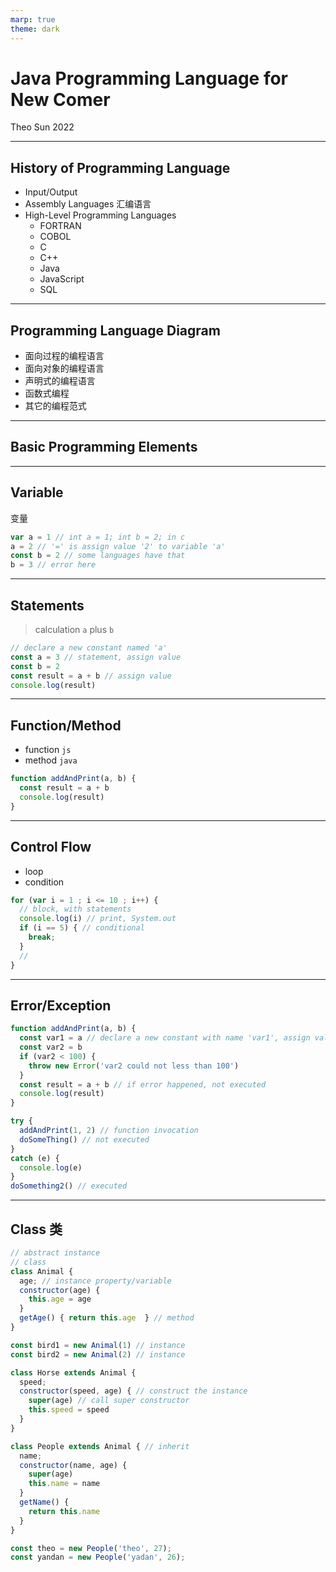 ```yaml
---
marp: true
theme: dark
---
```


# Java Programming Language for New Comer

Theo Sun
2022

---

## History of Programming Language

- Input/Output
- Assembly Languages 汇编语言
- High-Level Programming Languages
  - FORTRAN
  - COBOL
  - C
  - C++
  - Java
  - JavaScript
  - SQL

--- 

## Programming Language Diagram

- 面向过程的编程语言
- 面向对象的编程语言
- 声明式的编程语言
- 函数式编程
- 其它的编程范式

--- 

## Basic Programming Elements

---

## Variable

变量

```js
var a = 1 // int a = 1; int b = 2; in c
a = 2 // '=' is assign value '2' to variable 'a'
const b = 2 // some languages have that
b = 3 // error here
```


---

## Statements

> calculation `a` plus `b`

```js
// declare a new constant named 'a'
const a = 3 // statement, assign value
const b = 2
const result = a + b // assign value
console.log(result)
```

---

## Function/Method

- function `js`
- method `java`

```js
function addAndPrint(a, b) {
  const result = a + b
  console.log(result)
}
```

---

## Control Flow

- loop
- condition


```js
for (var i = 1 ; i <= 10 ; i++) {
  // block, with statements
  console.log(i) // print, System.out
  if (i == 5) { // conditional
    break;
  }
  // 
}
```

--- 

## Error/Exception

```javascript
function addAndPrint(a, b) {
  const var1 = a // declare a new constant with name 'var1', assign value of 'a' to 'var1'
  const var2 = b
  if (var2 < 100) {
    throw new Error('var2 could not less than 100')
  }
  const result = a + b // if error happened, not executed
  console.log(result)
}

try {
  addAndPrint(1, 2) // function invocation
  doSomeThing() // not executed
} 
catch (e) {
  console.log(e)
}
doSomething2() // executed
```


---

## Class 类

```js
// abstract instance
// class
class Animal {
  age; // instance property/variable
  constructor(age) {
    this.age = age
  }
  getAge() { return this.age  } // method
}

const bird1 = new Animal(1) // instance
const bird2 = new Animal(2) // instance

class Horse extends Animal {
  speed;
  constructor(speed, age) { // construct the instance
    super(age) // call super constructor
    this.speed = speed
  }
}

class People extends Animal { // inherit
  name;
  constructor(name, age) {
    super(age)
    this.name = name
  }
  getName() {
    return this.name
  }
}

const theo = new People('theo', 27);
const yandan = new People('yadan', 26);

```

